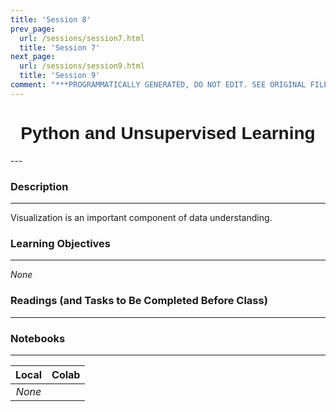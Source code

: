 ```yaml
---
title: 'Session 8'
prev_page:
  url: /sessions/session7.html
  title: 'Session 7'
next_page:
  url: /sessions/session9.html
  title: 'Session 9'
comment: "***PROGRAMMATICALLY GENERATED, DO NOT EDIT. SEE ORIGINAL FILES IN /content***"
---
```

<h1  style="font-family:  Verdana,  Geneva,  sans-serif;  text-align:center">Python  and  Unsupervised  Learning</h1> 
--- 
 
###  Description 
--- 
 
Visualization  is  an  important  component  of  data  understanding.   
 
###  Learning  Objectives 
---   
 
*None* 
 
###  Readings  (and  Tasks  to  Be  Completed  Before  Class) 
--- 
 
 
 
###  Notebooks 
--- 
 
|    Local    |    Colab  | 
|    :---:    |    :-----    | 
|*None*||
